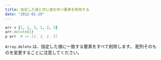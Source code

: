 ```yaml
---
title: 指定した値と同じ値を持つ要素を削除する
date: "2012-01-29"
---
```


```ruby
arr = [1, 2, 3, 1, 2, 3]
arr.delete(1)
p arr  # => [2, 3, 2, 3]
```

`Array.delete` は、指定した値に一致する要素をすべて削除します。
配列そのものを変更することに注意してください。

